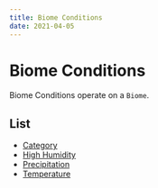 ```yaml
---
title: Biome Conditions
date: 2021-04-05
---
```


# Biome Conditions

Biome Conditions operate on a `Biome`.

## List

* [Category](biome_conditions/category.md)
* [High Humidity](biome_conditions/high_humidity.md)
* [Precipitation](biome_conditions/precipitation.md)
* [Temperature](biome_conditions/temperature.md)
